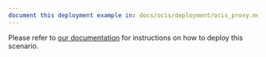 ```yaml
---
document this deployment example in: docs/ocis/deployment/ocis_proxy.md
---
```


Please refer to [our documentation](https://owncloud.dev/ocis/deployment/ocis_proxy/)
for instructions on how to deploy this scenario.
